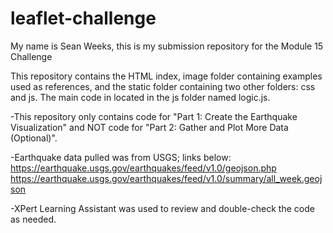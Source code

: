 # leaflet-challenge

My name is Sean Weeks, this is my submission repository for the Module 15 Challenge

This repository contains the HTML index, image folder containing examples used as references, and the static folder containing two other folders: css and js. The main code in located in the js folder named logic.js.

-This repository only contains code for "Part 1: Create the Earthquake Visualization" and NOT code for "Part 2: Gather and Plot More Data (Optional)".

-Earthquake data pulled was from USGS; links below:
https://earthquake.usgs.gov/earthquakes/feed/v1.0/geojson.php
https://earthquake.usgs.gov/earthquakes/feed/v1.0/summary/all_week.geojson

-XPert Learning Assistant was used to review and double-check the code as needed.
